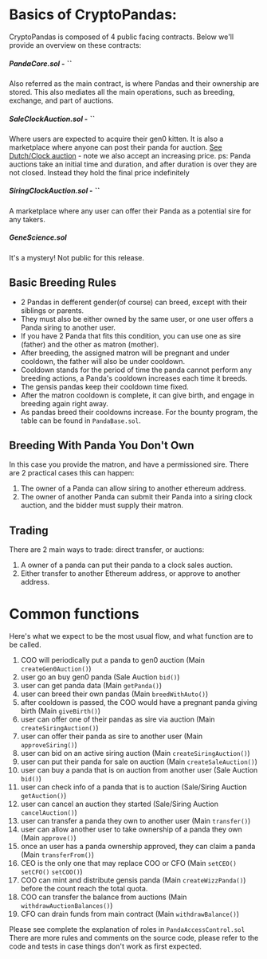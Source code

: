 # Basics of CryptoPandas:

CryptoPandas is composed of 4 public facing contracts. Below we'll provide an overview on these contracts:

##### PandaCore.sol - ``

Also referred as the main contract, is where Pandas and their ownership are stored.
This also mediates all the main operations, such as breeding, exchange, and part of auctions.

##### SaleClockAuction.sol - ``

Where users are expected to acquire their gen0 kitten. It is also a marketplace where anyone can post their panda for auction.
[See Dutch/Clock auction](https://en.wikipedia.org/wiki/Dutch_auction) - note we also accept an increasing price.
ps: Panda auctions take an initial time and duration, and after duration is over they are not closed. Instead they hold the final price indefinitely


##### SiringClockAuction.sol - ``

A marketplace where any user can offer their Panda as a potential sire for any takers.

##### GeneScience.sol

It's a mystery! Not public for this release.

## Basic Breeding Rules

- 2 Pandas in defferent gender(of course) can breed, except with their siblings or parents.
- They must also be either owned by the same user, or one user offers a Panda siring to another user.
- If you have 2 Panda that fits this condition, you can use one as sire (father) and the other as matron (mother).
- After breeding, the assigned matron will be pregnant and under cooldown, the father will also be under cooldown.
- Cooldown stands for the period of time the panda cannot perform any breeding actions, a Panda's cooldown increases each time it breeds.
- The gensis pandas keep their cooldown time fixed.
- After the matron cooldown is complete, it can give birth, and engage in breeding again right away.
- As pandas breed their cooldowns increase. For the bounty program, the table can be found in `PandaBase.sol`.


## Breeding With Panda You Don't Own

In this case you provide the matron, and have a permissioned sire. There are 2 practical cases this can happen:

1. The owner of a Panda can allow siring to another ethereum address.
2. The owner of another Panda can submit their Panda into a siring clock auction, and the bidder must supply their matron.

## Trading

There are 2 main ways to trade: direct transfer, or auctions:

1. A owner of a panda can put their panda to a clock sales auction.
2. Either transfer to another Ethereum address, or approve to another address.

# Common functions

Here's what we expect to be the most usual flow, and what function are to be called.

1. COO will periodically put a panda to gen0 auction (Main `createGen0Auction()`)
1. user go an buy gen0 panda (Sale Auction `bid()`)
1. user can get panda data (Main `getPanda()`)
1. user can breed their own pandas (Main  `breedWithAuto()`)
1. after cooldown is passed, the COO would have a pregnant panda giving birth (Main `giveBirth()`)
1. user can offer one of their pandas as sire via auction (Main `createSiringAuction()`)
1. user can offer their panda as sire to another user (Main `approveSiring()`)
1. user can bid on an active siring auction (Main `createSiringAuction()`)
1. user can put their panda for sale on auction (Main `createSaleAuction()`)
1. user can buy a panda that is on auction from another user (Sale Auction `bid()`)
1. user can check info of a panda that is to auction (Sale/Siring Auction `getAuction()`)
1. user can cancel an auction they started (Sale/Siring Auction `cancelAuction()`)
1. user can transfer a panda they own to another user (Main `transfer()`)
1. user can allow another user to take ownership of a panda they own (Main `approve()`)
1. once an user has a panda ownership approved, they can claim a panda (Main `transferFrom()`)
1. CEO is the only one that may replace COO or CFO (Main `setCEO()` `setCFO()` `setCOO()`)
1. COO can mint and distribute gensis panda (Main `createWizzPanda()`) before the count reach the total quota.
1. COO can transfer the balance from auctions (Main `withdrawAuctionBalances()`)
1. CFO can drain funds from main contract (Main `withdrawBalance()`)

Please see complete the explanation of roles in `PandaAccessControl.sol`
There are more rules and comments on the source code, please refer to the code and tests in case things don't work as first expected.


